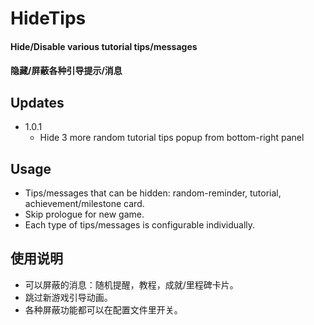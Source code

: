 # HideTips

#### Hide/Disable various tutorial tips/messages
#### 隐藏/屏蔽各种引导提示/消息

## Updates

* 1.0.1
    * Hide 3 more random tutorial tips popup from bottom-right panel

## Usage

* Tips/messages that can be hidden: random-reminder, tutorial, achievement/milestone card.
* Skip prologue for new game.
* Each type of tips/messages is configurable individually.

## 使用说明

* 可以屏蔽的消息：随机提醒，教程，成就/里程碑卡片。
* 跳过新游戏引导动画。
* 各种屏蔽功能都可以在配置文件里开关。
